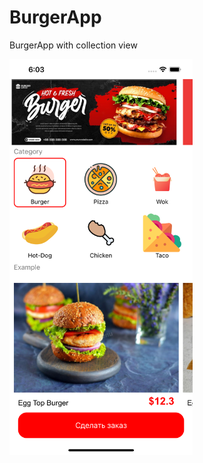 # BurgerApp
BurgerApp with collection view

<img src="https://github.com/aay92/BurgerApp/blob/main/Simulator%20Screen%20Shot%20-%20iPhone%2013%20Pro%20Max%20-%202022-10-08%20at%2018.03.12.png" width="293" height="633">
